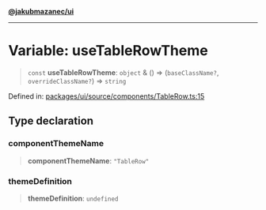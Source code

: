 [**@jakubmazanec/ui**](../README.md)

---

# Variable: useTableRowTheme

> `const` **useTableRowTheme**: `object` & () => (`baseClassName?`, `overrideClassName?`) =>
> `string`

Defined in:
[packages/ui/source/components/TableRow.ts:15](https://github.com/jakubmazanec/tools/blob/a9ba87d349a220bbed24d161794f90a6ba6009e5/packages/ui/source/components/TableRow.ts#L15)

## Type declaration

### componentThemeName

> **componentThemeName**: `"TableRow"`

### themeDefinition

> **themeDefinition**: `undefined`
